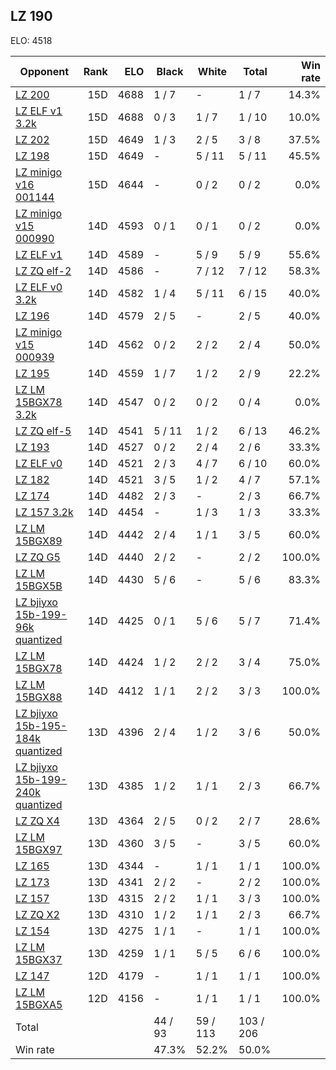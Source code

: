 ## LZ 190 ##

ELO: 4518

Opponent | Rank | ELO | Black | White | Total | Win rate
---------|-----:|----:|-------|-------|-------|-------:
[LZ 200](LZ%20200.md) | 15D | 4688 | 1 / 7 | - | 1 / 7 | 14.3%
[LZ ELF v1 3.2k](LZ%20ELF%20v1%203.2k.md) | 15D | 4688 | 0 / 3 | 1 / 7 | 1 / 10 | 10.0%
[LZ 202](LZ%20202.md) | 15D | 4649 | 1 / 3 | 2 / 5 | 3 / 8 | 37.5%
[LZ 198](LZ%20198.md) | 15D | 4649 | - | 5 / 11 | 5 / 11 | 45.5%
[LZ minigo v16 001144](LZ%20minigo%20v16%20001144.md) | 15D | 4644 | - | 0 / 2 | 0 / 2 | 0.0%
[LZ minigo v15 000990](LZ%20minigo%20v15%20000990.md) | 14D | 4593 | 0 / 1 | 0 / 1 | 0 / 2 | 0.0%
[LZ ELF v1](LZ%20ELF%20v1.md) | 14D | 4589 | - | 5 / 9 | 5 / 9 | 55.6%
[LZ ZQ elf-2](LZ%20ZQ%20elf-2.md) | 14D | 4586 | - | 7 / 12 | 7 / 12 | 58.3%
[LZ ELF v0 3.2k](LZ%20ELF%20v0%203.2k.md) | 14D | 4582 | 1 / 4 | 5 / 11 | 6 / 15 | 40.0%
[LZ 196](LZ%20196.md) | 14D | 4579 | 2 / 5 | - | 2 / 5 | 40.0%
[LZ minigo v15 000939](LZ%20minigo%20v15%20000939.md) | 14D | 4562 | 0 / 2 | 2 / 2 | 2 / 4 | 50.0%
[LZ 195](LZ%20195.md) | 14D | 4559 | 1 / 7 | 1 / 2 | 2 / 9 | 22.2%
[LZ LM 15BGX78 3.2k](LZ%20LM%2015BGX78%203.2k.md) | 14D | 4547 | 0 / 2 | 0 / 2 | 0 / 4 | 0.0%
[LZ ZQ elf-5](LZ%20ZQ%20elf-5.md) | 14D | 4541 | 5 / 11 | 1 / 2 | 6 / 13 | 46.2%
[LZ 193](LZ%20193.md) | 14D | 4527 | 0 / 2 | 2 / 4 | 2 / 6 | 33.3%
[LZ ELF v0](LZ%20ELF%20v0.md) | 14D | 4521 | 2 / 3 | 4 / 7 | 6 / 10 | 60.0%
[LZ 182](LZ%20182.md) | 14D | 4521 | 3 / 5 | 1 / 2 | 4 / 7 | 57.1%
[LZ 174](LZ%20174.md) | 14D | 4482 | 2 / 3 | - | 2 / 3 | 66.7%
[LZ 157 3.2k](LZ%20157%203.2k.md) | 14D | 4454 | - | 1 / 3 | 1 / 3 | 33.3%
[LZ LM 15BGX89](LZ%20LM%2015BGX89.md) | 14D | 4442 | 2 / 4 | 1 / 1 | 3 / 5 | 60.0%
[LZ ZQ G5](LZ%20ZQ%20G5.md) | 14D | 4440 | 2 / 2 | - | 2 / 2 | 100.0%
[LZ LM 15BGX5B](LZ%20LM%2015BGX5B.md) | 14D | 4430 | 5 / 6 | - | 5 / 6 | 83.3%
[LZ bjiyxo 15b-199-96k quantized](LZ%20bjiyxo%2015b-199-96k%20quantized.md) | 14D | 4425 | 0 / 1 | 5 / 6 | 5 / 7 | 71.4%
[LZ LM 15BGX78](LZ%20LM%2015BGX78.md) | 14D | 4424 | 1 / 2 | 2 / 2 | 3 / 4 | 75.0%
[LZ LM 15BGX88](LZ%20LM%2015BGX88.md) | 14D | 4412 | 1 / 1 | 2 / 2 | 3 / 3 | 100.0%
[LZ bjiyxo 15b-195-184k quantized](LZ%20bjiyxo%2015b-195-184k%20quantized.md) | 13D | 4396 | 2 / 4 | 1 / 2 | 3 / 6 | 50.0%
[LZ bjiyxo 15b-199-240k quantized](LZ%20bjiyxo%2015b-199-240k%20quantized.md) | 13D | 4385 | 1 / 2 | 1 / 1 | 2 / 3 | 66.7%
[LZ ZQ X4](LZ%20ZQ%20X4.md) | 13D | 4364 | 2 / 5 | 0 / 2 | 2 / 7 | 28.6%
[LZ LM 15BGX97](LZ%20LM%2015BGX97.md) | 13D | 4360 | 3 / 5 | - | 3 / 5 | 60.0%
[LZ 165](LZ%20165.md) | 13D | 4344 | - | 1 / 1 | 1 / 1 | 100.0%
[LZ 173](LZ%20173.md) | 13D | 4341 | 2 / 2 | - | 2 / 2 | 100.0%
[LZ 157](LZ%20157.md) | 13D | 4315 | 2 / 2 | 1 / 1 | 3 / 3 | 100.0%
[LZ ZQ X2](LZ%20ZQ%20X2.md) | 13D | 4310 | 1 / 2 | 1 / 1 | 2 / 3 | 66.7%
[LZ 154](LZ%20154.md) | 13D | 4275 | 1 / 1 | - | 1 / 1 | 100.0%
[LZ LM 15BGX37](LZ%20LM%2015BGX37.md) | 13D | 4259 | 1 / 1 | 5 / 5 | 6 / 6 | 100.0%
[LZ 147](LZ%20147.md) | 12D | 4179 | - | 1 / 1 | 1 / 1 | 100.0%
[LZ LM 15BGXA5](LZ%20LM%2015BGXA5.md) | 12D | 4156 | - | 1 / 1 | 1 / 1 | 100.0%
Total | | | 44 / 93 | 59 / 113 | 103 / 206 | 
Win rate| | | 47.3% | 52.2% | 50.0% | 
